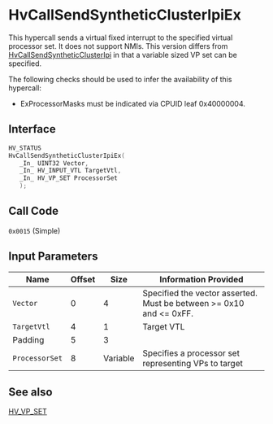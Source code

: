 # HvCallSendSyntheticClusterIpiEx

This hypercall sends a virtual fixed interrupt to the specified virtual processor set. It does not support NMIs. This version differs from [HvCallSendSyntheticClusterIpi](HvCallSendSyntheticClusterIpi.md) in that a variable sized VP set can be specified.

The following checks should be used to infer the availability of this hypercall:

- ExProcessorMasks must be indicated via CPUID leaf 0x40000004.

## Interface

 ```c
HV_STATUS
HvCallSendSyntheticClusterIpiEx(
    _In_ UINT32 Vector,
    _In_ HV_INPUT_VTL TargetVtl,
    _In_ HV_VP_SET ProcessorSet
    );
 ```

## Call Code
`0x0015` (Simple)

## Input Parameters

| Name                    | Offset     | Size     | Information Provided                      |
|-------------------------|------------|----------|-------------------------------------------|
| `Vector`                | 0          | 4        | Specified the vector asserted. Must be between >= 0x10 and <= 0xFF.  |
| `TargetVtl`             | 4          | 1        | Target VTL                                |
| Padding                 | 5          | 3        |                                           |
| `ProcessorSet`          | 8          | Variable | Specifies a processor set representing VPs to target|

## See also

[HV_VP_SET](../datatypes/HV_VP_SET.md)
